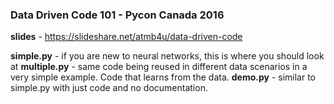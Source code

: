 ### Data Driven Code 101 - Pycon Canada 2016

**slides** - https://slideshare.net/atmb4u/data-driven-code

**simple.py** - if you are new to neural networks, this is where you should look at
**multiple.py** - same code being reused in different data scenarios in a very simple example. Code that learns from the data.
**demo.py** - similar to simple.py with just code and no documentation.


